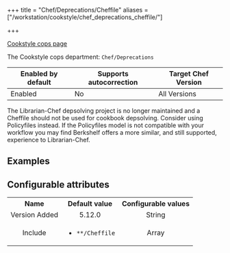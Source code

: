+++
title = "Chef/Deprecations/Cheffile"
aliases = ["/workstation/cookstyle/chef_deprecations_cheffile/"]

+++

<!-- This content is automatically generated. See https://github.com/chef/chef-web-docs/blob/main/generated/README.md -->

[Cookstyle cops page](/workstation/cookstyle/cops/)

The Cookstyle cops department: `Chef/Deprecations`

| Enabled by default | Supports autocorrection | Target Chef Version |
| --- | --- | --- |
| Enabled | No | All Versions |

The Librarian-Chef depsolving project is no longer maintained and a Cheffile should not be used for cookbook depsolving. Consider using Policyfiles instead. If the Policyfiles model is not compatible with your workflow you may find Berkshelf offers a more similar, and still supported, experience to Librarian-Chef.

## Examples
<nil>

## Configurable attributes

<table>
<tbody><tr>
<th>Name</th>
<th>Default value</th>
<th>Configurable values</th>
</tr>
<tr>
<td style="text-align:center">Version Added</td>
<td style="text-align:center">5.12.0</td>
<td style="text-align:center">String</td>
</tr>
<tr><td style="text-align:center">Include</td>
<td style="text-align:center"><ul>
<li><code>**/Cheffile</code></li>
</ul>
</td>
<td style="text-align:center">Array</td>
</tr></tbody></table>
